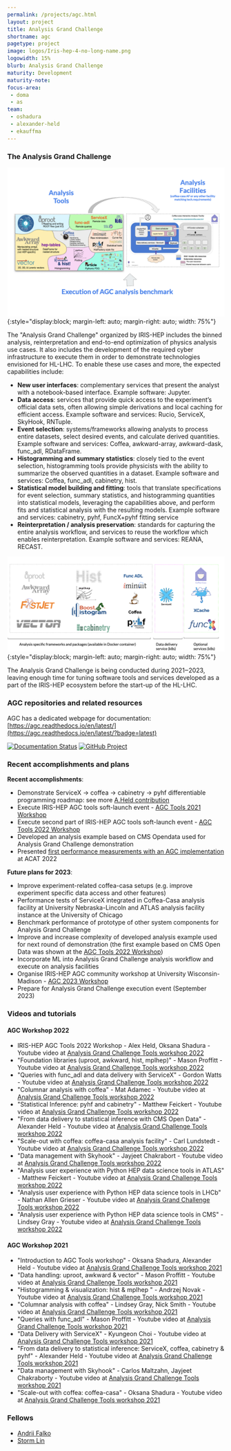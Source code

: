 ```yaml
---
permalink: /projects/agc.html
layout: project
title: Analysis Grand Challenge
shortname: agc
pagetype: project
image: logos/Iris-hep-4-no-long-name.png
logowidth: 15%
blurb: Analysis Grand Challenge
maturity: Development
maturity-note:
focus-area:
 - doma
 - as
team:
 - oshadura
 - alexander-held
 - ekauffma
---
```



### The Analysis Grand Challenge

![Analysis Grand Challenge](/assets/images/agc-1.png){:style="display:block; margin-left: auto; margin-right: auto; width: 75%"}


The "Analysis Grand Challenge" organized by IRIS-HEP includes the binned analysis, reinterpretation and end-to-end optimization of physics analysis use cases. It also includes the development of the required cyber infrastructure to execute them in order to demonstrate technologies envisioned for HL-LHC. To enable these use cases and more, the expected capabilities include:

- **New user interfaces**: complementary services that present the analyst with a notebook-based interface. Example software: Jupyter.
- **Data access**: services that provide quick access to the experiment’s official data sets, often allowing simple derivations and local caching for efficient access. Example software and services: Rucio, ServiceX, SkyHook, RNTuple.
- **Event selection**: systems/frameworks allowing analysts to process entire datasets, select desired events, and calculate derived quantities. Example software and services: Coffea, awkward-array, awkward-dask, func_adl, RDataFrame.
- **Histogramming and summary statistics**: closely tied to the event selection, histogramming tools provide physicists with the ability to summarize the observed quantities in a dataset. Example software and services: Coffea, func_adl, cabinetry, hist.
- **Statistical model building and fitting**: tools that translate specifications for event selection, summary statistics, and histogramming quantities into statistical models, leveraging the capabilities above, and perform fits and statistical analysis with the resulting models. Example software and services: cabinetry, pyhf, FuncX+pyhf fitting service
- **Reinterpretation / analysis preservation**: standards for capturing the entire analysis workflow, and services to reuse the workflow which enables reinterpretation. Example software and services: REANA, RECAST.

![Generic schema of AGC components](/assets/images/agc-0.png){:style="display:block; margin-left: auto; margin-right: auto; width: 75%"}

The Analysis Grand Challenge is being conducted during 2021‒2023, leaving enough time for tuning software tools and services developed as a part of the IRIS-HEP ecosystem before the start-up of the HL-LHC.


### AGC repositories and related resources

AGC has a dedicated webpage for documentation: [https://agc.readthedocs.io/en/latest/](https://agc.readthedocs.io/en/latest/?badge=latest)

[![Documentation Status](https://readthedocs.org/projects/agc/badge/?version=latest)](https://agc.readthedocs.io/en/latest/?badge=latest)
[![GitHub Project](https://img.shields.io/badge/GitHub--blue?style=social&logo=GitHub)](https://github.com/iris-hep/analysis-grand-challenge)


### Recent accomplishments and plans

**Recent accomplishments**:

- Demonstrate ServiceX -> coffea -> cabinetry -> pyhf differentiable programming roadmap: see more [A.Held contribution](https://indico.cern.ch/event/1076231/contributions/4560405/)
- Execute IRIS-HEP AGC tools soft-launch event - [AGC Tools 2021 Workshop](https://indico.cern.ch/event/1076231/)
- Execute second part of IRIS-HEP AGC tools soft-launch event - [AGC Tools 2022 Workshop](https://indico.cern.ch/event/1126109/)
- Developed an analysis example based on CMS Opendata used for Analysis Grand Challenge demonstration
- Presented [first performance measurements with an AGC implementation](https://indico.cern.ch/event/1106990/contributions/4998188/) at ACAT 2022

**Future plans for 2023**:

- Improve experiment-related coffea-casa setups (e.g. improve experiment specific data access and other features)
- Performance tests of ServiceX integrated in Coffea-Casa analysis facility at University Nebraska-Lincoln and ATLAS analysis facility instance at the University of Chicago
- Benchmark performance of prototype of other system components for Analysis Grand Challenge
- Improve and increase complexity of developed analysis example used for next round of demonstration (the first example based on CMS Open Data was shown at the [AGC Tools 2022 Workshop](https://indico.cern.ch/event/1126109/))
- Incorporate ML into Analysis Grand Challenge analysis workflow and execute on analysis facilities
- Organise IRIS-HEP AGC community workshop at University Wisconsin-Madison - [AGC 2023 Workshop](https://indico.cern.ch/event/1260431)
- Prepare for Analysis Grand Challenge execution event (September 2023)


### Videos and tutorials

#### AGC Workshop 2022

*  IRIS-HEP AGC Tools 2022 Workshop - Alex Held, Oksana Shadura -  Youtube video at [Analysis Grand Challenge Tools workshop 2022](https://www.youtube.com/watch?v=uQCJQAy81EI)
*  "Foundation libraries (uproot, awkward, hist, mplhep)" - Mason Proffitt -  Youtube video at [Analysis Grand Challenge Tools workshop 2022](https://www.youtube.com/watch?v=O9KvsDMKOmY)
*  "Queries with func_adl and data delivery with ServiceX" - Gordon Watts - Youtube video at [Analysis Grand Challenge Tools workshop 2022](https://www.youtube.com/watch?v=bZVWil01evs)
*  "Columnar analysis with coffea" - Mat Adamec - Youtube video at [Analysis Grand Challenge Tools workshop 2022](https://www.youtube.com/watch?v=IVDAFYrlEFY&list=PLeZvkLnDkqbQRzUFfKgBuajnwNzGflodE&index=4)
*  "Statistical Inference: pyhf and cabinetry" - Matthew Feickert - Youtube video at [Analysis Grand Challenge Tools workshop 2022](https://www.youtube.com/watch?v=tj_odt3z_4A)
*  "From data delivery to statistical inference with CMS Open Data" - Alexander Held - Youtube video at [Analysis Grand Challenge Tools workshop 2022](https://www.youtube.com/watch?v=n1lUjTY8GGQ)
*  "Scale-out with coffea: coffea-casa analysis facility" - Carl Lundstedt - Youtube video at [Analysis Grand Challenge Tools workshop 2022](https://www.youtube.com/watch?v=vkFn-apjmDA)
*  "Data management with Skyhook" - Jayjeet Chakrabort - Youtube video at [Analysis Grand Challenge Tools workshop 2022](https://www.youtube.com/watch?v=dyUNOWlj2cA)
*  "Analysis user experience with Python HEP data science tools in ATLAS" - Matthew Feickert - Youtube video at [Analysis Grand Challenge Tools workshop 2022](https://www.youtube.com/watch?v=8z06bioCGmM)
*  "Analysis user experience with Python HEP data science tools in LHCb" - Nathan Allen Grieser - Youtube video at [Analysis Grand Challenge Tools workshop 2022](https://www.youtube.com/watch?v=LDopZWvKS9Y)
*  "Analysis user experience with Python HEP data science tools in CMS" - Lindsey Gray - Youtube video at [Analysis Grand Challenge Tools workshop 2022](https://www.youtube.com/watch?v=8cPv0q0FgwI)

#### AGC Workshop 2021

*  "Introduction to AGC Tools workshop" - Oksana Shadura, Alexander Held - Youtube video at [Analysis Grand Challenge Tools workshop 2021](https://youtu.be/i8brE9qpYv0)
*  "Data handling: uproot, awkward & vector" - Mason Proffitt - Youtube video at [Analysis Grand Challenge Tools workshop 2021](https://youtu.be/KS4_bOXf0mg)
* "Histogramming & visualization: hist & mplhep " - Andrzej Novak - Youtube video at [Analysis Grand Challenge Tools workshop 2021](https://youtu.be/wpB6RofvXdA)
*  "Columnar analysis with coffea" - Lindsey Gray, Nick Smith - Youtube video at [Analysis Grand Challenge Tools workshop 2021](https://youtu.be/y79jDq2kmSk)
*  "Queries with func_adl" - Mason Proffitt - Youtube video at [Analysis Grand Challenge Tools workshop 2021](https://youtu.be/F2320pVB7Rg)
*  "Data Delivery with ServiceX" - Kyungeon Choi - Youtube video at [Analysis Grand Challenge Tools workshop 2021](https://youtu.be/ZXPOLF9eTf8)
*  "From data delivery to statistical inference: ServiceX, coffea, cabinetry & pyhf" - Alexander Held - Youtube video at [Analysis Grand Challenge Tools workshop 2021](https://youtu.be/5Vuiy5zoVPk)
*  "Data management with Skyhook" - Carlos Maltzahn, Jayjeet Chakraborty - Youtube video at [Analysis Grand Challenge Tools workshop 2021](https://youtu.be/JCQVY551V34)
*  "Scale-out with coffea: coffea-casa" - Oksana Shadura - Youtube video at [Analysis Grand Challenge Tools workshop 2021](https://youtu.be/7s30NNsAG7w)

### Fellows

* [Andrii Falko](/pages/fellows/andriiknu.html)
* [Storm Lin](/pages/fellows/stormsomething.html)
